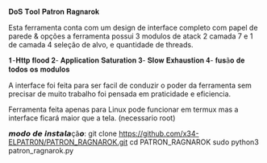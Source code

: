 𝐃𝐨𝐒 𝐓𝐨𝐨𝐥 𝐏𝐚𝐭𝐫𝐨𝐧 𝐑𝐚𝐠𝐧𝐚𝐫𝐨𝐤

Esta ferramenta conta com um design de interface completo com papel de parede & opções
a ferramenta possui 3 modulos de atack 2 camada 7 e 1 de camada 4
seleção de alvo, e quantidade de threads.

𝟏-𝐇𝐭𝐭𝐩 𝐟𝐥𝐨𝐨𝐝
𝟐- 𝐀𝐩𝐩𝐥𝐢𝐜𝐚𝐭𝐢𝐨𝐧 𝐒𝐚𝐭𝐮𝐫𝐚𝐭𝐢𝐨𝐧
𝟑- 𝐒𝐥𝐨𝐰 𝐄𝐱𝐡𝐚𝐮𝐬𝐭𝐢𝐨𝐧
𝟒- 𝐟𝐮𝐬ã𝐨 𝐝𝐞 𝐭𝐨𝐝𝐨𝐬 𝐨𝐬 𝐦𝐨𝐝𝐮𝐥𝐨𝐬

A interface foi feita para ser facil de conduzir o poder da ferramenta sem precisar de muito trabalho
foi pensada em praticidade e eficiencia.

Ferramenta feita apenas para Linux pode funcionar em termux mas a interface ficará maior que a tela.
(necessario root)

𝙢𝙤𝙙𝙤 𝙙𝙚 𝙞𝙣𝙨𝙩𝙖𝙡𝙖çã𝙤: 
git clone https://github.com/x34-ELPATR0N/PATRON_RAGNAROK.git
cd PATRON_RAGNAROK
sudo python3 patron_ragnarok.py
